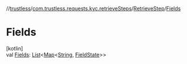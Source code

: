 //[trustless](../../../index.md)/[com.trustless.requests.kyc.retrieveSteps](../index.md)/[RetrieveStep](index.md)/[Fields](-fields.md)

# Fields

[kotlin]\
val [Fields](-fields.md): [List](https://kotlinlang.org/api/latest/jvm/stdlib/kotlin.collections/-list/index.html)&lt;[Map](https://kotlinlang.org/api/latest/jvm/stdlib/kotlin.collections/-map/index.html)&lt;[String](https://kotlinlang.org/api/latest/jvm/stdlib/kotlin/-string/index.html), [FieldState](../-field-state/index.md)&gt;&gt;
